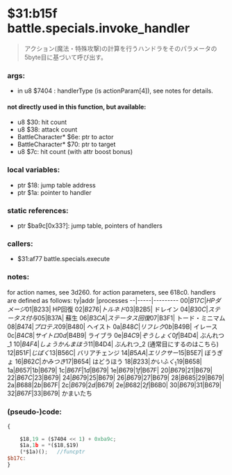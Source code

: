 ﻿
# $31:b15f battle.specials.invoke_handler
> アクション(魔法・特殊攻撃)の計算を行うハンドラをそのパラメータの5byte目に基づいて呼び出す。

### args:
+	in u8 $7404 : handlerType (is actionParam[4]), see notes for details.

#### not directly used in this function, but available:
+	u8 $30: hit count
+	u8 $38: attack count
+	BattleCharacter* $6e: ptr to actor
+	BattleCharacter* $70: ptr to target
+	u8 $7c: hit count (with attr boost bonus)

### local variables:
+	ptr $18: jump table address
+	ptr $1a: pointer to handler

### static references:
+	ptr $ba9c[0x33?]: jump table, pointers of handlers

### callers:
+	$31:af77 battle.specials.execute

### notes:
for action names, see 3d260.
for action parameters, see 618c0.
handlers are defined as follows:
ty|addr |processes
--|-----|---------
00|$B17C| HPダメージ
01|$B233| HP回復
02|$B276| トルネド
03|$B2B5| ドレイン
04|$B30C| ステータス付与
05|$B37A| 蘇生
06|$B3CA| ステータス回復
07|$B3F1| トード・ミニマム
08|$B474| プロテス
09|$B480| ヘイスト
0a|$B48C| リフレク
0b|$B49B| イレース
0c|$B4C8| サイトロ
0d|$B4B9| ライブラ
0e|$B4C9| ぞうしょく
0f|$B4D4| ぶんれつ_1
10|$B4F4| しょうかんまほう
11|$B4D4| ぶんれつ_2 (通常目にするのはこちら)
12|$B51F| じばく
13|$B56C| バリアチェンジ
14|$B5AA| エリクサー
15|$B5E7| ぼうぎょ
16|$B62C| かみつき
17|$B654| はどうほう
18|$B233| かいふく_1
19|$B658|
1a|$B657|
1b|$B679|
1c|$B67F|
1d|$B679|
1e|$B679|
1f|$B67F|
20|$B679|
21|$B679|
22|$B67C|
23|$B679|
24|$B679|
25|$B679|
26|$B679|
27|$B679|
28|$B685|
29|$B679|
2a|$B688|
2b|$B67F|
2c|$B679|
2d|$B679|
2e|$B682|
2f|$B6B0|
30|$B679|
31|$B679|
32|$B67F|
33|$B679| かまいたち

### (pseudo-)code:
```js
{

	$18,19 = ($7404 << 1) + 0xba9c;
	$1a,1b = *($18,$19)
	(*$1a)();	//funcptr
$b17c:
}
```


